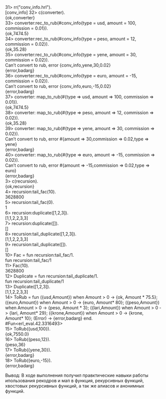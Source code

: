 31> rr("conv_info.hrl").  
[conv_info] 
32> c(converter).  
{ok,converter}   
33> converter:rec_to_rub(#conv_info{type = usd, amount = 100, commission = 0.01}).   
{ok,7474.5}  
34> converter:rec_to_rub(#conv_info{type = peso, amount = 12, commission = 0.02}).  
{ok,35.28}  
35> converter:rec_to_rub(#conv_info{type = yene, amount = 30, commission = 0.02}).  
Can’t convert to rub, error {conv_info,yene,30,0.02}  
{error,badarg}  
36> converter:rec_to_rub(#conv_info{type = euro, amount = -15, commission = 0.02}).  
Can’t convert to rub, error {conv_info,euro,-15,0.02}  
{error,badarg}  
37> converter: map_to_rub(#{type => usd, amount => 100, commission => 0.01}).  
{ok,7474.5}  
38> converter: map_to_rub(#{type => peso, amount => 12, commission => 0.02}).  
{ok,35.28}  
39> converter: map_to_rub(#{type => yene, amount => 30, commission => 0.02}).  
Can’t convert to rub, error #{amount => 30,commission => 0.02,type => yene}   
{error,badarg}  
40> converter: map_to_rub(#{type => euro, amount => -15, commission => 0.02}).  
Can’t convert to rub, error #{amount => -15,commission => 0.02,type => euro}  
{error,badarg}   
3> c(recursion).  
{ok,recursion}  
4> recursion:tail_fac(10).  
3628800  
5> recursion:tail_fac(0).  
1  
6> recursion:duplicate([1,2,3]).  
[1,1,2,2,3,3]  
7> recursion:duplicate([]).  
[]  
8> recursion:tail_duplicate([1,2,3]).  
[1,1,2,2,3,3]  
9> recursion:tail_duplicate([]).  
[]  
10> Fac = fun recursion:tail_fac/1.  
fun recursion:tail_fac/1  
11> Fac(10).  
3628800  
12> Duplicate = fun recursion:tail_duplicate/1.  
fun recursion:tail_duplicate/1  
13> Duplicate([1,2,3]).  
[1,1,2,2,3,3]  
14> ToRub = fun ({usd,Amount}) when Amount > 0 -> {ok, Amount * 75.5}; ({euro,Amount}) when Amount > 0 -> {euro, Amount* 80}; ({peso,Amount}) when Amount > 0 -> {peso, Amount * 3}; ({lari,Amount}) when Amount > 0 -> {lari, Amount* 29}; ({krone,Amount}) when Amount > 0 -> {krone, Amount* 10}; (Error) -> {error,badarg} end.  
#Fun<erl_eval.42.3316493>  
15> ToRub({usd,100}).  
{ok,7550.0}  
16> ToRub({peso,12}).  
{peso,36}  
17> ToRub({yene,30}).  
{error,badarg}  
18> ToRub({euro,-15}).  
{error,badarg}  

Вывод: В ходе выполнения получил правктические навыки работы ипользования рекодров и мап в функция, рекурсивных функций, хвостовых рекурсивных функций, а так же алиасов и анонимных функций.
